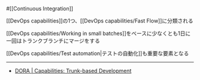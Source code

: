#[[Continuous Integration]]

[[DevOps capabilities]]の1つ、[[DevOps capabilities/Fast Flow]]に分類される

[[DevOps capabilities/Working in small batches]]をベースに少なくとも1日に一回はトランクブランチにマージをする

[[DevOps capabilities/Test automation|テストの自動化]]も重要な要素となる

---

- [DORA | Capabilities: Trunk-based Development](https://dora.dev/capabilities/trunk-based-development/)